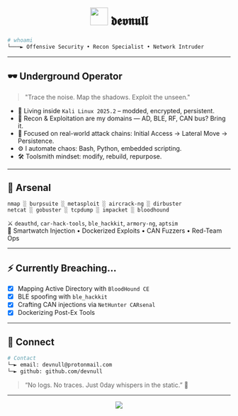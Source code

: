 
<h1 align="center"><img src="https://raw.githubusercontent.com/rahulbanerjee26/githubProfileReadmeGenerator/main/gifs/blackhole.gif" width="40"/> 𝖉𝖊𝖛𝖓𝖚𝖑𝖑</h1>

```sh
# whoami
└───► Offensive Security • Recon Specialist • Network Intruder
```

---

## 🕶️ Underground Operator

> "Trace the noise. Map the shadows. Exploit the unseen."

- 🐚 Living inside `Kali Linux 2025.2` – modded, encrypted, persistent.
- 🧠 Recon & Exploitation are my domains — AD, BLE, RF, CAN bus? Bring it.
- 🎯 Focused on real-world attack chains: Initial Access → Lateral Move → Persistence.
- ⚙️ I automate chaos: Bash, Python, embedded scripting.
- 🛠️ Toolsmith mindset: modify, rebuild, repurpose.

---

## 🧰 Arsenal

```
nmap ░ burpsuite ░ metasploit ░ aircrack-ng ░ dirbuster
netcat ░ gobuster ░ tcpdump ░ impacket ░ bloodhound
```

⚔️ `deauthd`, `car-hack-tools`, `ble_hackkit`, `armory-ng`, `aptsim`  
🧪 Smartwatch Injection • Dockerized Exploits • CAN Fuzzers • Red-Team Ops

---

## ⚡ Currently Breaching...

- [x] Mapping Active Directory with `BloodHound CE`
- [x] BLE spoofing with `ble_hackkit`
- [x] Crafting CAN injections via `NetHunter CARsenal`
- [x] Dockerizing Post-Ex Tools

---

## 🔗 Connect

```sh
# Contact
└─► email: devnull@protonmail.com
└─► github: github.com/devnull
```

> “No logs. No traces. Just 0day whispers in the static.” 🐉

---

<p align="center"><img src="https://github-readme-stats.vercel.app/api?username=devnull&show_icons=true&hide=prs&theme=radical" /></p>
